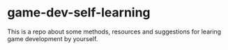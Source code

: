# game-dev-self-learning
This is a repo about some methods, resources and suggestions for learing game development by yourself.
